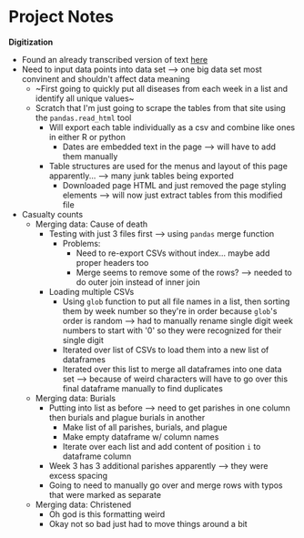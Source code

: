 # Project Notes

**Digitization**
- Found an already transcribed version of text [here](http://name.umdl.umich.edu/A41826.0001.001)
- Need to input data points into data set --> one big data set most convinent and shouldn't affect data meaning
  - ~First going to quickly put all diseases from each week in a list and identify all unique values~
  - Scratch that I'm just going to scrape the tables from that site using the `pandas.read_html` tool
    - Will export each table individually as a csv and combine like ones in either R or python
      - Dates are embedded text in the page --> will have to add them manually
    - Table structures are used for the menus and layout of this page apparently... --> many junk tables being exported
      - Downloaded page HTML and just removed the page styling elements --> will now just extract tables from this modified file
- Casualty counts
  - Merging data: Cause of death
    - Testing with just 3 files first --> using `pandas` merge function
      - Problems:
        - Need to re-export CSVs without index... maybe add proper headers too
        - Merge seems to remove some of the rows? --> needed to do outer join instead of inner join
    - Loading multiple CSVs
      - Using `glob` function to put all file names in a list, then sorting them by week number so they're in order because `glob`'s order is random --> had to manually rename single digit week numbers to start with '0' so they were recognized for their single digit
      - Iterated over list of CSVs to load them into a new list of dataframes
      - Iterated over this list to merge all dataframes into one data set --> because of weird characters will have to go over this final dataframe manually to find duplicates
  - Merging data: Burials
    - Putting into list as before --> need to get parishes in one column then burials and plague burials in another
      - Make list of all parishes, burials, and plague
      - Make empty dataframe w/ column names
      - Iterate over each list and add content of position `i` to dataframe column
    - Week 3 has 3 additional parishes apparently --> they were excess spacing
    - Going to need to manually go over and merge rows with typos that were marked as separate
  - Merging data: Christened
    - Oh god is this formatting weird
    - Okay not so bad just had to move things around a bit
